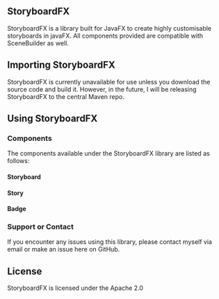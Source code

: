 ## StoryboardFX

StoryboardFX is a library built for JavaFX to create highly customisable storyboards in javaFX. All components provided are compatible with SceneBuilder as well.

## Importing StoryboardFX

StoryboardFX is currently unavailable for use unless you download the source code and build it. However, in the future, I will be releasing StoryboardFX to the central Maven repo.

## Using StoryboardFX

### Components
The components available under the StoryboardFX library are listed as follows:

#### Storyboard


#### Story


#### Badge


### Support or Contact

If you encounter any issues using this library, please contact myself via email or make an issue here on GitHub.

## License

StoryboardFX is licensed under the Apache 2.0

